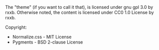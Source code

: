 The "theme" (if you want to call it that), is licensed under gnu gpl 3.0 by rxxb. Otherwise noted, the content is licensed under CC0 1.0 License by rxxb.

Copyright:
* Normalize.css - MIT License
* Pygments - BSD 2-clause License
